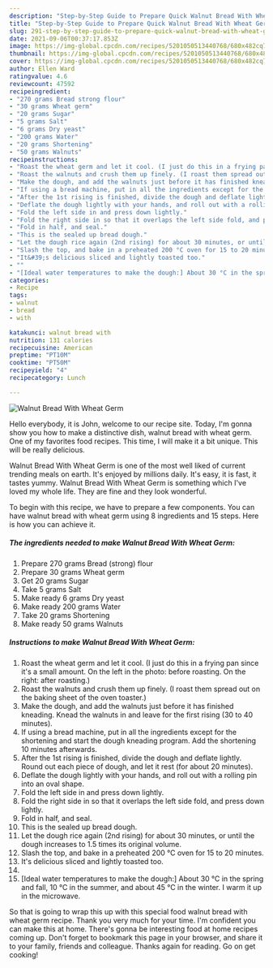 ```yaml
---
description: "Step-by-Step Guide to Prepare Quick Walnut Bread With Wheat Germ"
title: "Step-by-Step Guide to Prepare Quick Walnut Bread With Wheat Germ"
slug: 291-step-by-step-guide-to-prepare-quick-walnut-bread-with-wheat-germ
date: 2021-09-06T00:37:17.853Z
image: https://img-global.cpcdn.com/recipes/5201050513440768/680x482cq70/walnut-bread-with-wheat-germ-recipe-main-photo.jpg
thumbnail: https://img-global.cpcdn.com/recipes/5201050513440768/680x482cq70/walnut-bread-with-wheat-germ-recipe-main-photo.jpg
cover: https://img-global.cpcdn.com/recipes/5201050513440768/680x482cq70/walnut-bread-with-wheat-germ-recipe-main-photo.jpg
author: Ellen Ward
ratingvalue: 4.6
reviewcount: 47592
recipeingredient:
- "270 grams Bread strong flour"
- "30 grams Wheat germ"
- "20 grams Sugar"
- "5 grams Salt"
- "6 grams Dry yeast"
- "200 grams Water"
- "20 grams Shortening"
- "50 grams Walnuts"
recipeinstructions:
- "Roast the wheat germ and let it cool. (I just do this in a frying pan since it&#39;s a small amount. On the left in the photo: before roasting. On the right: after roasting.)"
- "Roast the walnuts and crush them up finely. (I roast them spread out on the baking sheet of the oven toaster.)"
- "Make the dough, and add the walnuts just before it has finished kneading. Knead the walnuts in and leave for the first rising (30 to 40 minutes)."
- "If using a bread machine, put in all the ingredients except for the shortening and start the dough kneading program. Add the shortening 10 minutes afterwards."
- "After the 1st rising is finished, divide the dough and deflate lightly. Round out each piece of dough, and let it rest (for about 20 minutes)."
- "Deflate the dough lightly with your hands, and roll out with a rolling pin into an oval shape."
- "Fold the left side in and press down lightly."
- "Fold the right side in so that it overlaps the left side fold, and press down lightly."
- "Fold in half, and seal."
- "This is the sealed up bread dough."
- "Let the dough rice again (2nd rising) for about 30 minutes, or until the dough increases to 1.5 times its original volume."
- "Slash the top, and bake in a preheated 200 °C oven for 15 to 20 minutes."
- "It&#39;s delicious sliced and lightly toasted too."
- ""
- "[Ideal water temperatures to make the dough:] About 30 °C in the spring and fall, 10 °C in the summer, and about 45 °C in the winter. I warm it up in the microwave."
categories:
- Recipe
tags:
- walnut
- bread
- with

katakunci: walnut bread with 
nutrition: 131 calories
recipecuisine: American
preptime: "PT10M"
cooktime: "PT50M"
recipeyield: "4"
recipecategory: Lunch

---
```



![Walnut Bread With Wheat Germ](https://img-global.cpcdn.com/recipes/5201050513440768/680x482cq70/walnut-bread-with-wheat-germ-recipe-main-photo.jpg)

Hello everybody, it is John, welcome to our recipe site. Today, I'm gonna show you how to make a distinctive dish, walnut bread with wheat germ. One of my favorites food recipes. This time, I will make it a bit unique. This will be really delicious.



Walnut Bread With Wheat Germ is one of the most well liked of current trending meals on earth. It's enjoyed by millions daily. It's easy, it is fast, it tastes yummy. Walnut Bread With Wheat Germ is something which I've loved my whole life. They are fine and they look wonderful.


To begin with this recipe, we have to prepare a few components. You can have walnut bread with wheat germ using 8 ingredients and 15 steps. Here is how you can achieve it.

<!--inarticleads1-->

##### The ingredients needed to make Walnut Bread With Wheat Germ:

1. Prepare 270 grams Bread (strong) flour
1. Prepare 30 grams Wheat germ
1. Get 20 grams Sugar
1. Take 5 grams Salt
1. Make ready 6 grams Dry yeast
1. Make ready 200 grams Water
1. Take 20 grams Shortening
1. Make ready 50 grams Walnuts




<!--inarticleads2-->

##### Instructions to make Walnut Bread With Wheat Germ:

1. Roast the wheat germ and let it cool. (I just do this in a frying pan since it&#39;s a small amount. On the left in the photo: before roasting. On the right: after roasting.)
1. Roast the walnuts and crush them up finely. (I roast them spread out on the baking sheet of the oven toaster.)
1. Make the dough, and add the walnuts just before it has finished kneading. Knead the walnuts in and leave for the first rising (30 to 40 minutes).
1. If using a bread machine, put in all the ingredients except for the shortening and start the dough kneading program. Add the shortening 10 minutes afterwards.
1. After the 1st rising is finished, divide the dough and deflate lightly. Round out each piece of dough, and let it rest (for about 20 minutes).
1. Deflate the dough lightly with your hands, and roll out with a rolling pin into an oval shape.
1. Fold the left side in and press down lightly.
1. Fold the right side in so that it overlaps the left side fold, and press down lightly.
1. Fold in half, and seal.
1. This is the sealed up bread dough.
1. Let the dough rice again (2nd rising) for about 30 minutes, or until the dough increases to 1.5 times its original volume.
1. Slash the top, and bake in a preheated 200 °C oven for 15 to 20 minutes.
1. It&#39;s delicious sliced and lightly toasted too.
1. 
1. [Ideal water temperatures to make the dough:] About 30 °C in the spring and fall, 10 °C in the summer, and about 45 °C in the winter. I warm it up in the microwave.




So that is going to wrap this up with this special food walnut bread with wheat germ recipe. Thank you very much for your time. I'm confident you can make this at home. There's gonna be interesting food at home recipes coming up. Don't forget to bookmark this page in your browser, and share it to your family, friends and colleague. Thanks again for reading. Go on get cooking!
